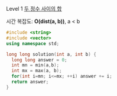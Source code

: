 Level 1 [두 정수 사이의 합](https://programmers.co.kr/learn/courses/30/lessons/12912)

시간 복잡도: **O(dist(a, b))**, a < b

```cpp
#include <string>
#include <vector>
using namespace std;

long long solution(int a, int b) {
  long long answer = 0;
  int mn = min(a,b);
  int mx = max(a, b);
  for(int i=mn; i<=mx; ++i) answer += i;
  return answer;
}
```